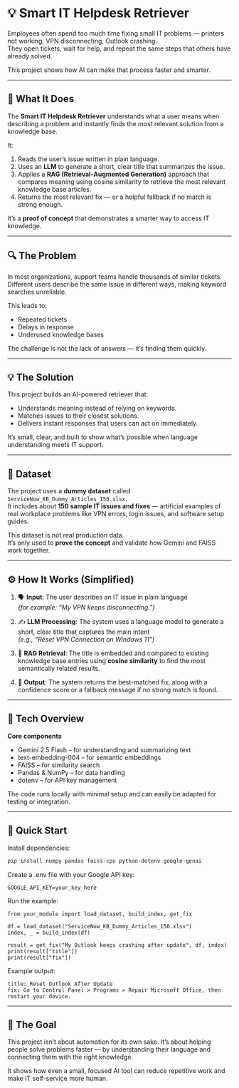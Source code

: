 # 💡 Smart IT Helpdesk Retriever

Employees often spend too much time fixing small IT problems — printers not working, VPN disconnecting, Outlook crashing.  
They open tickets, wait for help, and repeat the same steps that others have already solved.  

This project shows how AI can make that process faster and smarter.

---

## 🎯 What It Does

The **Smart IT Helpdesk Retriever** understands what a user means when describing a problem and instantly finds the most relevant solution from a knowledge base.

It:
1. Reads the user’s issue written in plain language.  
2. Uses an **LLM** to generate a short, clear title that summarizes the issue.
3. Applies a **RAG (Retrieval-Augmented Generation)** approach that compares meaning using cosine similarity to retrieve the most relevant knowledge base articles. 
4. Returns the most relevant fix — or a helpful fallback if no match is strong enough.  

It’s a **proof of concept** that demonstrates a smarter way to access IT knowledge.

---

## 🔍 The Problem

In most organizations, support teams handle thousands of similar tickets.  
Different users describe the same issue in different ways, making keyword searches unreliable.  

This leads to:
- Repeated tickets  
- Delays in response  
- Underused knowledge bases  

The challenge is not the lack of answers — it’s finding them quickly.

---

## 💡 The Solution

This project builds an AI-powered retriever that:
- Understands meaning instead of relying on keywords.  
- Matches issues to their closest solutions.  
- Delivers instant responses that users can act on immediately.  

It’s small, clear, and built to show what’s possible when language understanding meets IT support.

---

## 🧾 Dataset

The project uses a **dummy dataset** called `ServiceNow_KB_Dummy_Articles_150.xlsx`.  
It includes about **150 sample IT issues and fixes** — artificial examples of real workplace problems like VPN errors, login issues, and software setup guides.  

This dataset is not real production data.  
It’s only used to **prove the concept** and validate how Gemini and FAISS work together.

---

## ⚙️ How It Works (Simplified)

1. 🗣 **Input**: The user describes an IT issue in plain language  
   *(for example: “My VPN keeps disconnecting.”)*  

2. ✍️ **LLM Processing**: The system uses a language model to generate a short, clear title that captures the main intent  
   *(e.g., “Reset VPN Connection on Windows 11”)*  

3. 🔎 **RAG Retrieval**: The title is embedded and compared to existing knowledge base entries using **cosine similarity** to find the most semantically related results.  

4. 💬 **Output**: The system returns the best-matched fix, along with a confidence score or a fallback message if no strong match is found.  

---

## 🧰 Tech Overview

**Core components**
- Gemini 2.5 Flash – for understanding and summarizing text  
- text-embedding-004 – for semantic embeddings  
- FAISS – for similarity search  
- Pandas & NumPy – for data handling  
- dotenv – for API key management  

The code runs locally with minimal setup and can easily be adapted for testing or integration.

---

## 🚀 Quick Start

Install dependencies:
```bash
pip install numpy pandas faiss-cpu python-dotenv google-genai
```
Create a .env file with your Google API key:
```
GOOGLE_API_KEY=your_key_here
```
Run the example:
```
from your_module import load_dataset, build_index, get_fix

df = load_dataset("ServiceNow_KB_Dummy_Articles_150.xlsx")
index, _ = build_index(df)

result = get_fix("My Outlook keeps crashing after update", df, index)
print(result["title"])
print(result["fix"])
```
Example output:
```
title: Reset Outlook After Update
fix: Go to Control Panel > Programs > Repair Microsoft Office, then restart your device. 
```
---
## 🌱 The Goal

This project isn’t about automation for its own sake.
It’s about helping people solve problems faster — by understanding their language and connecting them with the right knowledge.

It shows how even a small, focused AI tool can reduce repetitive work and make IT self-service more human.
